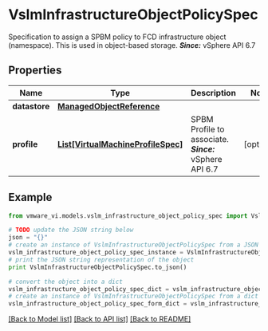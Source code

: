 # VslmInfrastructureObjectPolicySpec

Specification to assign a SPBM policy to FCD infrastructure object (namespace).  This is used in object-based storage.  ***Since:*** vSphere API 6.7 

## Properties
Name | Type | Description | Notes
------------ | ------------- | ------------- | -------------
**datastore** | [**ManagedObjectReference**](ManagedObjectReference.md) |  | 
**profile** | [**List[VirtualMachineProfileSpec]**](VirtualMachineProfileSpec.md) | SPBM Profile to associate.  ***Since:*** vSphere API 6.7  | [optional] 

## Example

```python
from vmware_vi.models.vslm_infrastructure_object_policy_spec import VslmInfrastructureObjectPolicySpec

# TODO update the JSON string below
json = "{}"
# create an instance of VslmInfrastructureObjectPolicySpec from a JSON string
vslm_infrastructure_object_policy_spec_instance = VslmInfrastructureObjectPolicySpec.from_json(json)
# print the JSON string representation of the object
print VslmInfrastructureObjectPolicySpec.to_json()

# convert the object into a dict
vslm_infrastructure_object_policy_spec_dict = vslm_infrastructure_object_policy_spec_instance.to_dict()
# create an instance of VslmInfrastructureObjectPolicySpec from a dict
vslm_infrastructure_object_policy_spec_form_dict = vslm_infrastructure_object_policy_spec.from_dict(vslm_infrastructure_object_policy_spec_dict)
```
[[Back to Model list]](../README.md#documentation-for-models) [[Back to API list]](../README.md#documentation-for-api-endpoints) [[Back to README]](../README.md)


